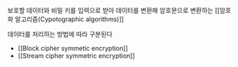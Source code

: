 
보호할 데이터와 비밀 키를 입력으로 받아 데이터를 변환해 암호문으로 변환하는 [[암호화 알고리즘(Cypotographic algorithms)]] 

데이터를 처리하는 방법에 따라 구분된다
+ [[Block cipher symmetic encryption]]
+ [[Stream cipher symmetric encryption]]